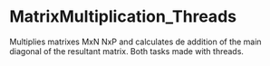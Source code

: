 # MatrixMultiplication_Threads
Multiplies matrixes MxN  NxP  and calculates de addition of the main diagonal of the resultant matrix. Both tasks made with threads.
